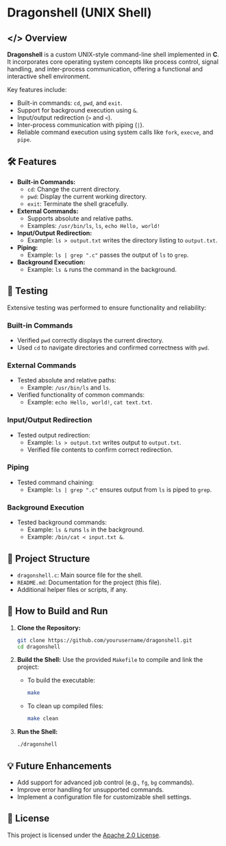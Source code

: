 # Dragonshell (UNIX Shell)

## </> Overview 
**Dragonshell** is a custom UNIX-style command-line shell implemented in **C**. It incorporates core operating system concepts like process control, signal handling, and inter-process communication, offering a functional and interactive shell environment. 

Key features include:
- Built-in commands: `cd`, `pwd`, and `exit`.
- Support for background execution using `&`.
- Input/output redirection (`>` and `<`).
- Inter-process communication with piping (`|`).
- Reliable command execution using system calls like `fork`, `execve`, and `pipe`.



## 🛠️ Features
- **Built-in Commands:**
  - `cd`: Change the current directory.
  - `pwd`: Display the current working directory.
  - `exit`: Terminate the shell gracefully.
- **External Commands:**
  - Supports absolute and relative paths.
  - Examples: `/usr/bin/ls`, `ls`, `echo Hello, world!`
- **Input/Output Redirection:**
  - Example: `ls > output.txt` writes the directory listing to `output.txt`.
- **Piping:**
  - Example: `ls | grep ".c"` passes the output of `ls` to `grep`.
- **Background Execution:**
  - Example: `ls &` runs the command in the background.



## 🧪 Testing
Extensive testing was performed to ensure functionality and reliability:

### Built-in Commands
- Verified `pwd` correctly displays the current directory.
- Used `cd` to navigate directories and confirmed correctness with `pwd`.

### External Commands
- Tested absolute and relative paths:
  - Example: `/usr/bin/ls` and `ls`.
- Verified functionality of common commands:
  - Example: `echo Hello, world!`, `cat text.txt`.

### Input/Output Redirection
- Tested output redirection:
  - Example: `ls > output.txt` writes output to `output.txt`.
  - Verified file contents to confirm correct redirection.
  
### Piping
- Tested command chaining:
  - Example: `ls | grep ".c"` ensures output from `ls` is piped to `grep`.

### Background Execution
- Tested background commands:
  - Example: `ls &` runs `ls` in the background.
  - Example: `/bin/cat < input.txt &`.


## 📂 Project Structure
- `dragonshell.c`: Main source file for the shell.
- `README.md`: Documentation for the project (this file).
- Additional helper files or scripts, if any.


## 🚀 How to Build and Run
1. **Clone the Repository:**
    ```bash
    git clone https://github.com/yourusername/dragonshell.git
    cd dragonshell
    ```

2. **Build the Shell:**
    Use the provided `Makefile` to compile and link the project:
    - To build the executable:
      ```bash
      make
      ```
    - To clean up compiled files:
      ```bash
      make clean
      ```

3. **Run the Shell:**
    ```bash
    ./dragonshell
    ```


## 💡 Future Enhancements
- Add support for advanced job control (e.g., `fg`, `bg` commands).
- Improve error handling for unsupported commands.
- Implement a configuration file for customizable shell settings.


## 📜 License
This project is licensed under the [Apache 2.0 License](LICENSE).

